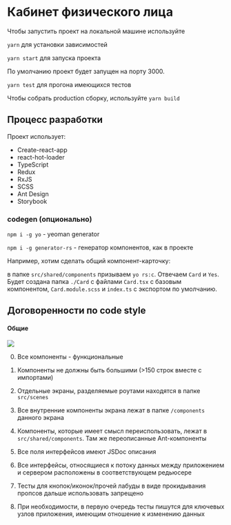 # Кабинет физического лица

Чтобы запустить проект на локальной машине используйте

`yarn` для установки зависимостей

`yarn start` для запуска проекта

По умолчанию проект будет запущен на порту 3000.

`yarn test` для прогона имеющихся тестов

Чтобы собрать production сборку, используйте `yarn build`

## Процесс разработки

Проект использует:
- Create-react-app
- react-hot-loader
- TypeScript
- Redux
- RxJS 
- SCSS
- Ant Design
- Storybook

### codegen (опционально)
`npm i -g yo` - yeoman generator

`npm i -g generator-rs` - генератор компонентов, как в проекте

Например, хотим сделать общий компонент-карточку:

в папке `src/shared/components` призываем `yo rs:c`. Отвечаем `Card` и `Yes`. Будет создана папка `./Card` с файлами `Card.tsx` с базовым компонентом, `Card.module.scss` и `index.ts` с экспортом по умолчанию.

## Договоренности по code style
#### Общие

![](https://cs7.pikabu.ru/post_img/2018/08/05/10/1533486834170014635.jpg) 

0. Все компоненты - функциональные
1. Компоненты не должны быть большими (>150 строк вместе с импортами)
2. Отдельные экраны, разделяемые роутами находятся в папке `src/scenes`
3. Все внутренние компоненты экрана лежат в папке `/components` данного экрана
4. Компоненты, которые имеет смысл переиспользовать, лежат в `src/shared/components`. Там же переописанные Ant-компоненты

5. Все поля интерфейсов имеют JSDoc описания
6. Все интерфейсы, относящиеся к потоку данных между приложением и сервером расположены в соответствующем редьюсере

7. Тесты для кнопок/иконок/прочей лабуды в виде прокидывания пропсов дальше использовать запрещено
8. При необходимости, в первую очередь тесты пишутся для ключевых узлов приложения, имеющим отношение к изменению данных
